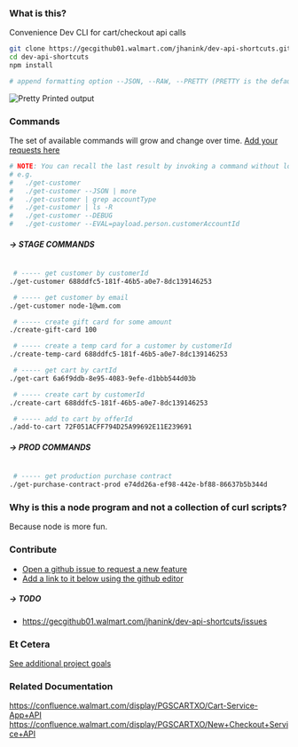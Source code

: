 ### What is this?

Convenience Dev CLI for cart/checkout api calls

```sh
git clone https://gecgithub01.walmart.com/jhanink/dev-api-shortcuts.git
cd dev-api-shortcuts
npm install
```
```sh
# append formatting option --JSON, --RAW, --PRETTY (PRETTY is the default)
```

![Pretty Printed output](https://gecgithub01.walmart.com/jhanink/dev-api-shortcuts/blob/master/assets/api-shortcuts-jh1.png?raw=true)


### Commands

The set of available commands will grow and change over time. [Add your requests here](https://gecgithub01.walmart.com/jhanink/dev-api-shortcuts/issues)

```sh
# NOTE: You can recall the last result by invoking a command without lookup parameters.
# e.g.
#   ./get-customer
#   ./get-customer --JSON | more
#   ./get-customer | grep accountType
#   ./get-customer | ls -R
#   ./get-customer --DEBUG
#   ./get-customer --EVAL=payload.person.customerAccountId
```

##### → STAGE COMMANDS

```sh

 # ----- get customer by customerId
./get-customer 688ddfc5-181f-46b5-a0e7-8dc139146253

 # ----- get customer by email
./get-customer node-1@wm.com

 # ----- create gift card for some amount
./create-gift-card 100

 # ----- create a temp card for a customer by customerId
./create-temp-card 688ddfc5-181f-46b5-a0e7-8dc139146253

 # ----- get cart by cartId
./get-cart 6a6f9ddb-8e95-4083-9efe-d1bbb544d03b

 # ----- create cart by customerId
./create-cart 688ddfc5-181f-46b5-a0e7-8dc139146253

 # ----- add to cart by offerId
./add-to-cart 72F051ACFF794D25A99692E11E239691
```

##### → PROD COMMANDS

```sh

 # ----- get production purchase contract 
./get-purchase-contract-prod e74dd26a-ef98-442e-bf88-86637b5b344d
```



### Why is this a node program and not a collection of curl scripts?

Because node is more fun.



### Contribute

* [Open a github issue to request a new feature](https://gecgithub01.walmart.com/jhanink/dev-api-shortcuts/issues)
* [Add a link to it below using the github editor](https://gecgithub01.walmart.com/jhanink/dev-api-shortcuts/edit/master/README.md)

##### → TODO

* https://gecgithub01.walmart.com/jhanink/dev-api-shortcuts/issues


### Et Cetera

[See additional project goals](project-goals.md)


### Related Documentation

https://confluence.walmart.com/display/PGSCARTXO/Cart-Service-App+API
https://confluence.walmart.com/display/PGSCARTXO/New+Checkout+Service+API

